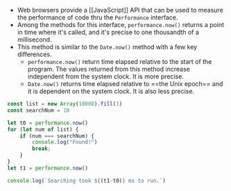 - Web browsers provide a [[JavaScript]] API that can be used to measure the performance of code thru the `Performance` interface.
- Among the methods for this interface, `performance.now()` returns a point in time where it's called, and it's precise to one thousandth of a millisecond.
- This method is similar to the `Date.now()` method with a few key differences.
    - `performance.now()` return time elapsed relative to the start of the program. The values returned from this method increase independent from the system clock. It is more precise.
    - `Date.now()` returns time elapsed relative to ==the Unix epoch== and it is dependent on the system clock. It is also less precise.

```js
const list = new Array(10000).fill(1)
const searchNum = 10

let t0 = performance.now()
for (let num of list) {
    if (num === searchNum) {
        console.log("Found!")
        break;
    }
}
let t1 = performance.now()

console.log(`Searching took ${(t1-t0)} ms to run.`)
```